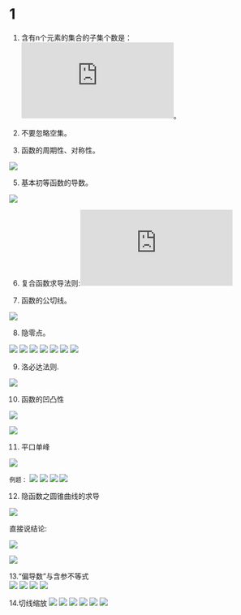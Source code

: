 # 1

1. 含有n个元素的集合的子集个数是： ![n^2](https://latex.codecogs.com/png.latex?n%5E2)。 

2. 不要忽略空集。 

3. 函数的周期性、对称性。 

![](https://i.loli.net/2019/07/10/5d2589628f95742889.png)


5. 基本初等函数的导数。 

![](https://i.loli.net/2019/06/08/5cfb2012d8d4b93381.png)

6. 复合函数求导法则:![\left\{f\left[g\left(x\right)\right]\right\}' = f'\left[g\left(x\right)\right] * g'\left(x\right)](https://latex.codecogs.com/png.latex?%5Cleft%5C%7Bf%5Cleft%5Bg%5Cleft%28x%5Cright%29%5Cright%5D%5Cright%5C%7D%27%20%3D%20f%27%5Cleft%5Bg%5Cleft%28x%5Cright%29%5Cright%5D%20%2A%20g%27%5Cleft%28x%5Cright%29)

7. 函数的公切线。 

![](https://i.loli.net/2019/06/08/5cfb2b67bf82953912.png)

8. 隐零点。 

![](https://i.loli.net/2019/07/10/5d258a63bb59850362.png)
![](https://i.loli.net/2019/07/10/5d258a71d8fbe87422.png)
![](https://i.loli.net/2019/07/10/5d258a7e2264493166.png)
![](https://i.loli.net/2019/07/10/5d258a913b1f324364.png)
![](https://i.loli.net/2019/07/10/5d258aa364ea490877.png)
![](https://i.loli.net/2019/07/10/5d258ab517aad78138.png)
![](https://i.loli.net/2019/07/10/5d258abf9adf696885.png)


9. 洛必达法则.

![](https://i.loli.net/2019/06/08/5cfb3a59d981719117.png)

10. 函数的凹凸性

![](https://i.loli.net/2019/06/16/5d05f4651ded694429.png)

![](https://i.loli.net/2019/06/16/5d05f4503d9a411719.png)

11. 平口单峰

![](https://i.loli.net/2019/06/16/5d05f5a28edf113470.png)

`例题：` 
![](https://i.loli.net/2019/06/16/5d05f5f96aa4a58176.png)
![](https://i.loli.net/2019/06/16/5d05f600a5ef690503.png)
![](https://i.loli.net/2019/06/16/5d05f609808c293917.png)
![](https://i.loli.net/2019/06/16/5d05f61698c2c20992.png)

12. 隐函数之圆锥曲线的求导

![](https://i.loli.net/2019/07/05/5d1e9ac4a2d6498307.png)

直接说结论:

![](https://i.loli.net/2019/07/05/5d1e9b578b99b89650.png)

![](https://i.loli.net/2019/07/05/5d1e9b995ec0c37917.png)

13.“偏导数”与含参不等式  
![](https://i.loli.net/2019/07/06/5d204d57e577635192.png)
![](https://i.loli.net/2019/07/06/5d204e1b4967625164.png)
![](https://i.loli.net/2019/07/06/5d204e34e75fd42345.png)
![](https://i.loli.net/2019/07/06/5d204e4571f8292924.png)

14.切线缩放
![](https://i.loli.net/2019/07/06/5d204f203eca666693.png)
![](https://i.loli.net/2019/07/06/5d204f762378440413.png)
![](https://i.loli.net/2019/07/06/5d204f8c4bedc35035.png)
![](https://i.loli.net/2019/07/06/5d20515a0308039009.png)
![](https://i.loli.net/2019/07/06/5d2051a0d649693706.png)
![](https://i.loli.net/2019/07/06/5d2051b66924195060.png)
